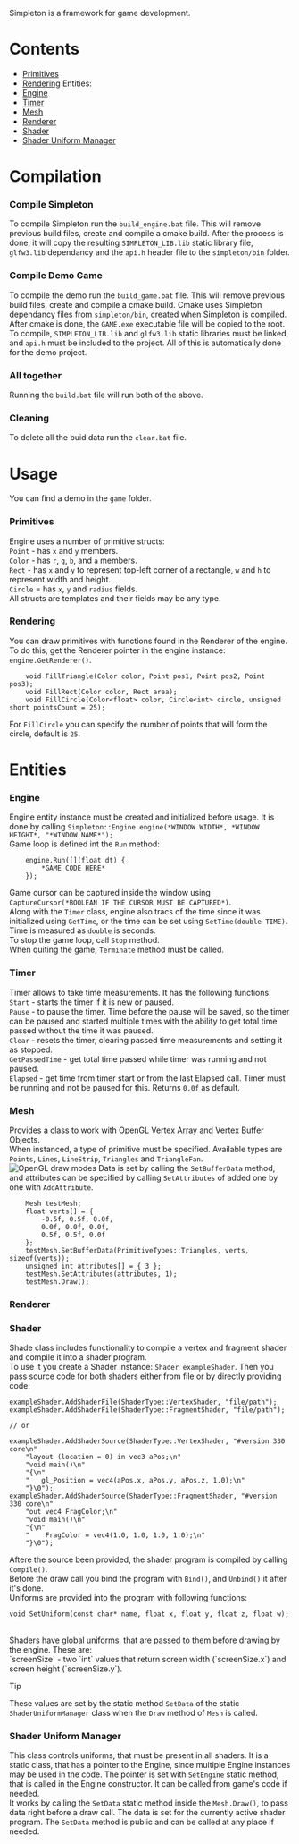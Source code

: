 Simpleton is a framework for game development.

# Contents
- [Primitives](#primitives)
- [Rendering](#rendering)
Entities:
- [Engine](#engine)
- [Timer](#timer)
- [Mesh](#mesh)
- [Renderer](#renderer)
- [Shader](#shader)
- [Shader Uniform Manager](#shader-uniform-manager)

# Compilation
### Compile Simpleton
To compile Simpleton run the `build_engine.bat` file.
This will remove previous build files, create and compile a cmake build. After the process is done, it will copy the resulting `SIMPLETON_LIB.lib` static library file, `glfw3.lib` dependancy and the `api.h` header file to the `simpleton/bin` folder.

### Compile Demo Game
To compile the demo run the `build_game.bat` file.
This will remove previous build files, create and compile a cmake build.
Cmake uses Simpleton dependancy files from `simpleton/bin`, created when Simpleton is compiled. After cmake is done, the `GAME.exe` executable file will be copied to the root.
To compile, `SIMPLETON_LIB.lib` and `glfw3.lib` static libraries must be linked, and `api.h` must be included to the project. All of this is automatically done for the demo project.

### All together
Running the `build.bat` file will run both of the above.

### Cleaning
To delete all the buid data run the `clear.bat` file.

# Usage
You can find a demo in the `game` folder.

### Primitives
Engine uses a number of primitive structs:<br />
`Point` - has `x` and `y` members.<br />
`Color` - has `r`, `g`, `b`, and `a` members.<br />
`Rect` - has `x` and `y` to represent top-left corner of a rectangle, `w` and `h` to represent width and height.<br />
`Circle` = has `x`, `y` and `radius` fields.<br />
All structs are templates and their fields may be any type.<br />

### Rendering
You can draw primitives with functions found in the Renderer of the engine. To do this, get the Renderer pointer in the engine instance: `engine.GetRenderer()`.
```
    void FillTriangle(Color color, Point pos1, Point pos2, Point pos3);
    void FillRect(Color color, Rect area);
    void FillCircle(Color<float> color, Circle<int> circle, unsigned short pointsCount = 25);
```
For `FillCircle` you can specify the number of points that will form the circle, default is `25`.<br />

# Entities
### Engine
Engine entity instance must be created and initialized before usage. It is done by calling `Simpleton::Engine engine(*WINDOW WIDTH*, *WINDOW HEIGHT*, "*WINDOW NAME*");`<br />
Game loop is defined int the `Run` method:
```
    engine.Run([](float dt) {
        *GAME CODE HERE*
    });
```
Game cursor can be captured inside the window using `CaptureCursor(*BOOLEAN IF THE CURSOR MUST BE CAPTURED*)`.<br />
Along with the `Timer` class, engine also tracs of the time since it was initialized using `GetTime`, or the time can be set using `SetTime(double TIME)`. Time is measured as `double` is seconds.<br />
To stop the game loop, call `Stop` method. <br />
When quiting the game, `Terminate` method must be called.<br />

### Timer
Timer allows to take time measurements. It has the following functions: <br />
`Start` - starts the timer if it is new or paused. <br />
`Pause` - to pause the timer. Time before the pause will be saved, so the timer can be paused and started multiple times with the ability to get total time passed without the time it was paused. <br />
`Clear` - resets the timer, clearing passed time measurements and setting it as stopped. <br />
`GetPassedTime` - get total time passed while timer was running and not paused. <br />
`Elapsed` - get time from timer start or from the last Elapsed call. Timer must be running and not be paused for this. Returns `0.0f` as default. <br />

### Mesh
Provides a class to work with OpenGL Vertex Array and Vertex Buffer Objects. <br />
When instanced, a type of primitive must be specified. Available types are `Points`, `Lines`, `LineStrip`, `Triangles` and `TriangleFan`. <br />
![OpenGL draw modes](https://people.eecs.ku.edu/~jrmiller/Courses/OpenGL/resources/drawArrayModes_WithEdgesAndVertices.png)
Data is set by calling the `SetBufferData` method, and attributes can be specified by calling `SetAttributes` of added one by one with `AddAttribute`. <br />
```
    Mesh testMesh;
    float verts[] = {
        -0.5f, 0.5f, 0.0f,
        0.0f, 0.0f, 0.0f,
        0.5f, 0.5f, 0.0f
    }; 
    testMesh.SetBufferData(PrimitiveTypes::Triangles, verts, sizeof(verts));
    unsigned int attributes[] = { 3 };
    testMesh.SetAttributes(attributes, 1);
    testMesh.Draw();
```

### Renderer

### Shader
Shade class includes functionality to compile a vertex and fragment shader and compile it into a shader program.<br />
To use it you create a Shader instance: `Shader exampleShader`. Then you pass source code for both shaders either from file or by directly providing code:
```
exampleShader.AddShaderFile(ShaderType::VertexShader, "file/path");
exampleShader.AddShaderFile(ShaderType::FragmentShader, "file/path");

// or

exampleShader.AddShaderSource(ShaderType::VertexShader, "#version 330 core\n"
    "layout (location = 0) in vec3 aPos;\n"
    "void main()\n"
    "{\n"
    "   gl_Position = vec4(aPos.x, aPos.y, aPos.z, 1.0);\n"
    "}\0");
exampleShader.AddShaderSource(ShaderType::FragmentShader, "#version 330 core\n"
    "out vec4 FragColor;\n"
    "void main()\n"
    "{\n"
    "    FragColor = vec4(1.0, 1.0, 1.0, 1.0);\n"
    "}\0");
```
Aftere the source been provided, the shader program is compiled by calling `Compile()`.<br />
Before the draw call you bind the program with `Bind()`, and `Unbind()` it after it's done.<br />
Uniforms are provided into the program with following functions:
```
void SetUniform(const char* name, float x, float y, float z, float w);
```
<br />
Shaders have global uniforms, that are passed to them before drawing by the engine. These are: <br />
`screenSize` - two `int` values that return screen width (`screenSize.x`) and screen height (`screenSize.y`). <br />

> [!TIP]
> These values are set by the static method `SetData` of the static `ShaderUniformManager` class when the `Draw` method of `Mesh` is called.

### Shader Uniform Manager
This class controls uniforms, that must be present in all shaders. It is a static class, that has a pointer to the Engine, since multiple Engine instances may be used in the code. The pointer is set with `SetEngine` static method, that is called in the Engine constructor. It can be called from game's code if needed. <br />
It works by calling the `SetData` static method inside the `Mesh.Draw()`, to pass data right before a draw call. The data is set for the currently active shader program. The `SetData` method is public and can be called at any place if needed. <br />